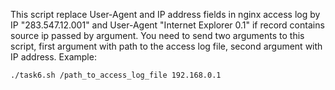This script replace User-Agent and IP address fields in nginx access log by IP "283.547.12.001" 
and User-Agent "Internet Explorer 0.1" if record contains source ip passed by argument.
You need to send two arguments to this script, first argument with path to the access log file, 
second argument with IP address.
Example:

`./task6.sh /path_to_access_log_file 192.168.0.1`